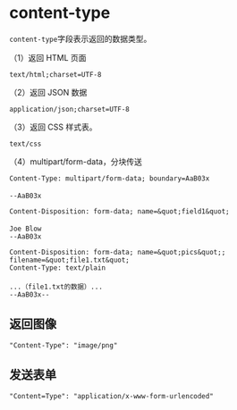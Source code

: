# content-type

`content-type`字段表示返回的数据类型。

（1）返回 HTML 页面

```
text/html;charset=UTF-8
```

（2）返回 JSON 数据

```
application/json;charset=UTF-8
```

（3）返回 CSS 样式表。

```
text/css
```

（4）multipart/form-data，分块传送

```http
Content-Type: multipart/form-data; boundary=AaB03x
　
--AaB03x

Content-Disposition: form-data; name=&quot;field1&quot;
　
Joe Blow
--AaB03x

Content-Disposition: form-data; name=&quot;pics&quot;; filename=&quot;file1.txt&quot;
Content-Type: text/plain
　
...（file1.txt的数据）...
--AaB03x--
```

## 返回图像

```http
"Content-Type": "image/png"
```

## 发送表单

```http
"Content=Type": "application/x-www-form-urlencoded"
```